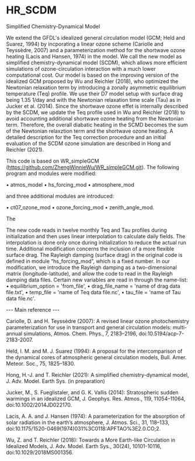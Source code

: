 # HR_SCDM

Simplified Chemistry-Dynamical Model

We extend the GFDL's idealized general circulation model (GCM; Held and Suarez, 1994) by incporating a linear ozone scheme (Cariolle and Teyssèdre, 2007) and a parameterization method for the shortwave ozone heating (Lacis and Hansen, 1974) in the model. We call the new model as simplified chemistry-dynamical model (SCDM), which allows more efficient simulations of ozone-circulation interaction with a much lower computational cost. Our model is based on the improving version of the idealized GCM proposed by Wu and Reichler (2018), who optimized the Newtonian relaxation term by introducing a zonally asymmetric equilibrium temperature (Teq) profile. We use their D7 model setup with surface drag being 1.35 1/day and with the Newtonian relaxation time scale (Tau) as in Jucker et al. (2014). Since the shortwave ozone effet is internally described by the SCDM, we update the Teq profile used in Wu and Reichler (2018) to avoid accounting additional shortwave ozone heating from the Newtonian term. Therefore, the overall diabatic heating in the SCMD becomes the sum of the Newtonian relaxztion term and the shortwave ozone heating. A detailed description for the Teq correction procedure and an initial evaluation of the SCDM ozone simulation are described in Hong and Reichler (2021). 

This code is based on WR_simpleGCM (https://github.com/ZhengWinnieWu/WR_simpleGCM.git). The following program and modules were modified:

• atmos_model
• hs_forcing_mod
• atmosphere_mod

and three additional modules are introduced:

• ct07_ozone_mod
• ozone_forcing_mod
• zenith_angle_mod.

The 

The new code reads in twelve monthly Teq and Tau profiles during initialization and then uses linear interpolation to calculate daily fields. The interpolation is done only once during initialization to reduce the actual run time. Additional modification concerns the inclusion of a more flexible surface drag. The Rayleigh damping (surface drag) in the original code is defined in module “hs_forcing_mod”, which is a fixed number. In our modification, we introduce the Rayleigh damping as a two-dimensional matrix (longitude-latitude), and allow the code to read in the Rayleigh damping data files. Certain new variables are read in through the name-list:
• equilibrium_option = 'from_file',
• drag_file_name = 'name of drag data file.txt',
• temp_file = 'name of Teq data file.nc',
• tau_file = 'name of Tau data file.nc'.

--- Main reference ---

Cariolle, D. and H. Teyssèdre (2007): A revised linear ozone photochemistry parameterization for use in transport and general circulation models: multi-annual simulations, Atmos. Chem. Phys., 7, 2183–2196, doi:10.5194/acp-7-2183-2007.

Held, I. M. and M. J. Suarez (1994): A proposal for the intercomparison of the dynamical cores of atmospheric general circulation models, Bull. Amer. Meteor. Soc., 75, 1825–1830.

Hong, H.-J. and T. Reichler (2021): A simplified chemistry-dynamical model, J. Adv. Model. Earth Sys. (in preparation)

Jucker, M., S. Fueglistaler, and G. K. Vallis (2014): Stratospheric sudden warmings in an idealized GCM, J. Geophys. Res. Atmos., 119, 11054–11064, doi:10.1002/2014JD022170.

Lacis, A. A. and J. Hansen (1974): A parameterization for the absorption of solar radiation in the earth’s atmosphere, J. Atmos. Sci., 31, 118–133, doi:10.1175/1520-0469(1974)031%3C0118:APFTAO%3E2.0.CO;2.

Wu, Z. and T. Reichler (2018): Towards a More Earth-like Circulation in Idealized Models, J. Adv. Model. Earth Sys., 30(24), 10101-10116, doi:10.1029/2018MS001356.
